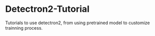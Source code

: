 # Detectron2-Tutorial
Tutorials to use detectron2, from using pretrained model to customize trainning process.
